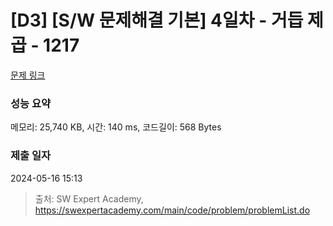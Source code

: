 # [D3] [S/W 문제해결 기본] 4일차 - 거듭 제곱 - 1217 

[문제 링크](https://swexpertacademy.com/main/code/problem/problemDetail.do?contestProbId=AV14dUIaAAUCFAYD) 

### 성능 요약

메모리: 25,740 KB, 시간: 140 ms, 코드길이: 568 Bytes

### 제출 일자

2024-05-16 15:13



> 출처: SW Expert Academy, https://swexpertacademy.com/main/code/problem/problemList.do
